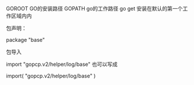 GOROOT GO的安装路径
GOPATH go的工作路径
go get 安装在默认的第一个工作区域内内

包声明：

package "base"

包导入

import "gopcp.v2/helper/log/base"
也可以写成

import(
	"gopcp.v2/helper/log/base"
)
